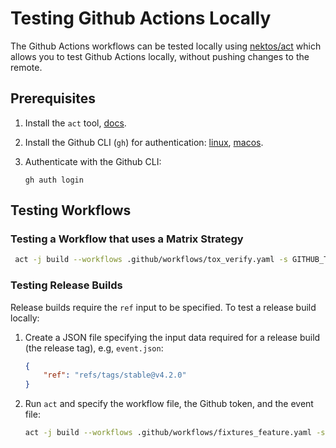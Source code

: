 # Testing Github Actions Locally

The Github Actions workflows can be tested locally using [nektos/act](https://github.com/nektos/act) which allows you to test Github Actions locally, without pushing changes to the remote.

## Prerequisites

1. Install the `act` tool, [docs](https://nektosact.com/installation/index.html).
2. Install the Github CLI (`gh`) for authentication: [linux](https://github.com/cli/cli/blob/trunk/docs/install_linux.md), [macos](https://github.com/cli/cli/tree/trunk?tab=readme-ov-file#macos).
3. Authenticate with the Github CLI:

    ```shell
    gh auth login
    ```

## Testing Workflows

### Testing a Workflow that uses a Matrix Strategy

```bash
 act -j build --workflows .github/workflows/tox_verify.yaml -s GITHUB_TOKEN=$(gh auth token) --matrix python:3.10
 ```

### Testing Release Builds

Release builds require the `ref` input to be specified. To test a release build locally:

1. Create a JSON file specifying the input data required for a release build (the release tag), e.g, `event.json`:

    ```json
    {
        "ref": "refs/tags/stable@v4.2.0"
    }
    ```

2. Run `act` and specify the workflow file, the Github token, and the event file:

    ```bash
    act -j build --workflows .github/workflows/fixtures_feature.yaml -s GITHUB_TOKEN=$(gh auth token) -e event.json
    ```
